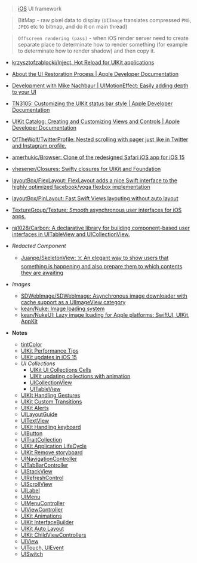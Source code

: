 > [iOS](../Apple%20Platform%20Specifics/iOS.md) UI framework

> BitMap - raw pixel data to display (`UIImage` translates compressed `PNG`, `JPEG` etc to bitmap, and do it on main thread)

> `Offscreen rendering (pass)` - when iOS render server need to create separate place to determinate how to render something (for example to determinate how to render shadow) and then copy it.

- [krzysztofzablocki/Inject. Hot Reload for UIKit applications](https://github.com/krzysztofzablocki/Inject)
- [About the UI Restoration Process | Apple Developer Documentation](https://developer.apple.com/documentation/uikit/view_controllers/preserving_your_app_s_ui_across_launches/about_the_ui_restoration_process)
- [Development with Mike Nachbaur | UIMotionEffect: Easily adding depth to your UI](https://people.freebsd.org/~lstewart/articles/cpumemory.pdf)
- [TN3105: Customizing the UIKit status bar style | Apple Developer Documentation](https://developer.apple.com/documentation/technotes/tn3105-customizing-uistatusbar-syle)
- [UIKit Catalog: Creating and Customizing Views and Controls | Apple Developer Documentation](https://developer.apple.com/documentation/uikit/views_and_controls/uikit_catalog_creating_and_customizing_views_and_controls)
- [OfTheWolf/TwitterProfile: Nested scrolling with pager just like in Twitter and Instagram profile.](https://github.com/OfTheWolf/TwitterProfile)
- [amerhukic/Browser: Clone of the redesigned Safari iOS app for iOS 15](https://github.com/amerhukic/Browser)

- [vhesener/Closures: Swifty closures for UIKit and Foundation](https://github.com/vhesener/Closures)
- [layoutBox/FlexLayout: FlexLayout adds a nice Swift interface to the highly optimized facebook/yoga flexbox implementation](https://github.com/layoutBox/FlexLayout)
- [layoutBox/PinLayout: Fast Swift Views layouting without auto layout](https://github.com/layoutBox/PinLayout)
- [TextureGroup/Texture: Smooth asynchronous user interfaces for iOS apps.](https://github.com/TextureGroup/Texture)
- [ra1028/Carbon: A declarative library for building component-based user interfaces in UITableView and UICollectionView.](https://github.com/ra1028/Carbon)
- *Redacted Component*
	- [Juanpe/SkeletonView: ☠️ An elegant way to show users that something is happening and also prepare them to which contents they are awaiting](https://github.com/Juanpe/SkeletonView)
- *Images*
	- [SDWebImage/SDWebImage: Asynchronous image downloader with cache support as a UIImageView category](https://github.com/SDWebImage/SDWebImage)
	- [kean/Nuke: Image loading system](https://github.com/kean/Nuke)
	- [kean/NukeUI: Lazy image loading for Apple platforms: SwiftUI, UIKit, AppKit](https://github.com/kean/NukeUI)
- **Notes**
	- [tintColor](UIKit/tintColor.md)
	- [UIKit Performance Tips](UIKit/UIKit%20Performance%20Tips.md)
	- [UIKit updates in iOS 15](UIKit/UIKit%20updates%20in%20iOS%2015.md)
	- *UI Collections*
		- [UIKit UI Collections Cells](UIKit/UIKit%20UI%20Collections%20Cells.md)
		- [UIKit updating collections with animation](UIKit/UIKit%20updating%20collections%20with%20animation.md)
		- [UICollectionVIew](UIKit/UICollectionVIew.md)
		- [UITableView](UIKit/UITableView.md)
	- [UIKIt Handling Gestures](UIKit/UIKIt%20Handling%20Gestures.md)
	- [UIKit Custom Transitions](UIKit/UIKit%20Custom%20Transitions.md)
	- [UIKit Alerts](UIKit/UIKit%20Alerts.md)
	- [UILayoutGuide](UIKit/UILayoutGuide.md)
	- [UITextView](UIKit/UITextView.md)
	- [UIKit Handling keyboard](UIKit/UIKit%20Handling%20keyboard.md)
	- [UIButton](UIKit/UIButton.md)
	- [UITraitCollection](UIKit/UITraitCollection.md)
	- [UIKit Application LifeCycle](UIKit/UIKit%20Application%20LifeCycle.md)
	- [UIKit Remove storyboard](UIKit/UIKit%20Remove%20storyboard.md)
	- [UINavigationController](UIKit/UINavigationController.md)
	- [UITabBarController](UIKit/UITabBarController.md)
	- [UIStackView](UIKit/UIStackView.md)
	- [UIRefreshControl](UIKit/UIRefreshControl.md)
	- [UIScrollView](UIKit/UIScrollView.md)
	- [UILabel](UIKit/UILabel.md)
	- [UIMenu](UIMenu.md)
	- [UIMenuController](UIKit/UIMenuController.md)
	- [UIViewController](UIKit/UIViewController.md)
	- [UIKit Animations](UIKit/UIKit%20Animations.md)
	- [UIKit InterfaceBuilder](UIKit/UIKit%20InterfaceBuilder.md)
	- [UIKit Auto Layout](UIKit/UIKit%20Auto%20Layout.md)
	- [UIKit ChildViewControllers](UIKit/UIKit%20ChildViewControllers.md)
	- [UIView](UIKit/UIView.md)
	- [UITouch, UIEvent](UIKit/UITouch,%20UIEvent.md)
	- [UISwitch](UIKit/UISwitch.md)